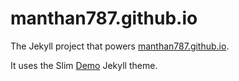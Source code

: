 # manthan787.github.io

The Jekyll project that powers [manthan787.github.io](http://manthan787.github.io). 

It uses the Slim [Demo](http://syaning.com/slim) Jekyll theme.
